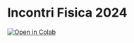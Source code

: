 # Incontri Fisica 2024

[![Open in Colab](https://colab.research.google.com/assets/colab-badge.svg)](https://colab.research.google.com/github/smhanti/incontri-fisica-2024/blob/main/n1_Calibrazione_CuNiZn.ipynb)

